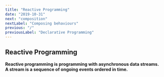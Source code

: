 ```yaml
---
title: "Reactive Programming"
date: "2019-10-31"
next: "composition"
nextLabel: "Composing behaviours"
previous: "/"
previousLabel: "Declarative Programming"
---
```


## Reactive Programming

**Reactive programming is programming with asynchronous data streams.**
**A stream is a sequence of ongoing events ordered in time.**